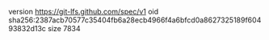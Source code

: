 version https://git-lfs.github.com/spec/v1
oid sha256:2387acb70577c35404fb6a28ecb4966f4a6bfcd0a8627325189f60493832d13c
size 7834
